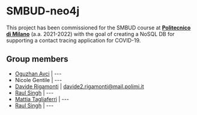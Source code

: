 # SMBUD-neo4j
This project has been commissioned for the SMBUD course at [**Politecnico di Milano**] (a.a. 2021-2022) with the goal of creating a NoSQL DB for supporting a contact tracing application for COVID-19.

## Group members
* [Oguzhan Avci](https://github.com/oguavci) | ---
* Nicole Gentile | ---
* [Davide Rigamonti](https://github.com/davide-rigamonti-polimi) | davide2.rigamonti@mail.polimi.it
* [Raul Singh](https://github.com/RaulSingh-7) | ---
* [Mattia Tagliaferri](https://github.com/MattiaTaglia) | ---
* [Raul Singh](https://github.com/RaulSingh-7) | ---

[**Politecnico di Milano**]: https://www.polimi.it/
